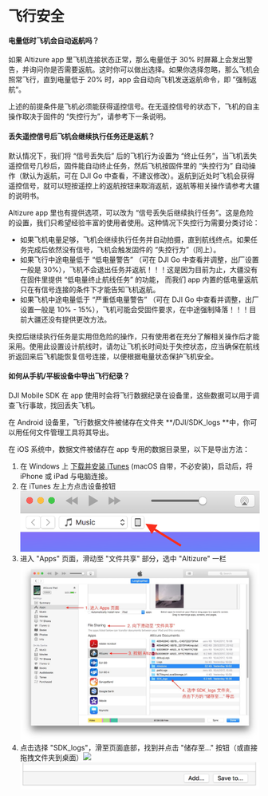 # 飞行安全

#### 电量低时飞机会自动返航吗？

如果 Altizure app 里飞机连接状态正常，那么电量低于 30% 时屏幕上会发出警告，并询问你是否需要返航。这时你可以做出选择。如果你选择忽略，那么飞机会照常飞行，直到电量低于 20% 时，app 会自动向飞机发送返航命令，即 ”强制返航“。

上述的前提条件是飞机必须能获得遥控信号。在无遥控信号的状态下，飞机的自主操作取决于固件的 “失控行为”，请参考下一条说明。

#### 丢失遥控信号后飞机会继续执行任务还是返航？

默认情况下，我们将 “信号丢失后” 后的飞机行为设置为 “终止任务”，当飞机丢失遥控信号几秒后，固件能自动终止任务，然后飞机按固件里的 “失控行为” 自动操作（默认为返航，可在 DJI Go 中查看，不建议修改）。返航到近处时飞机会获得遥控信号，就可以短按遥控上的返航按钮来取消返航，返航等相关操作请参考大疆的说明书。

Altizure app 里也有提供选项，可以改为 “信号丢失后继续执行任务”。这是危险的设置，我们只希望经验丰富的使用者使用。这种情况下失控行为需要分类讨论：

* 如果飞机电量足够，飞机会继续执行任务并自动拍摄，直到航线终点。如果任务完成后依然没有信号，飞机会触发固件的 “失控行为”（同上）。
* 如果飞行中途电量低于 “低电量警告” （可在 DJI Go 中查看并调整，出厂设置一般是 30%），飞机不会退出任务并返航！！！这是因为目前为止，大疆没有在固件里提供 “低电量终止航线任务” 的功能， 而我们 app 内置的低电量返航只在有信号连接的条件下才能告知飞机返航。
* 如果飞机中途电量低于 “严重低电量警告” （可在 DJI Go 中查看并调整，出厂设置一般是 10% - 15%），飞机可能会受固件要求，在中途强制降落！！！目前大疆还没有提供更改方法。

失控后继续执行任务是实用但危险的操作，只有使用者在充分了解相关操作后才能采用。使用此设置设计航线时，请勿让飞机长时间处于失控状态，应当确保在航线折返回来后飞机能恢复信号连接，以便根据电量状态保护飞机安全。

#### 如何从手机/平板设备中导出飞行纪录？

DJI Mobile SDK 在 app 使用时会将飞行数据纪录在设备里，这些数据可以用于调查飞行事故，找回丢失飞机。

在 Android 设备里，飞行数据文件被储存在文件夹 **/DJI/SDK\_logs **中，你可以用任何文件管理工具将其导出。

在 iOS 系统中，数据文件被储存在 app 专用的数据目录里，以下是导出方法：

1. 在 Windows 上 [下载并安装 iTunes](https://www.apple.com/cn/itunes) \(macOS 自带，不必安装\)，启动后，将 iPhone 或 iPad 与电脑连接。
2. 在 iTunes 左上方点击设备按钮![](/assets/Device.png)
3. 进入 "Apps" 页面，滑动至 "文件共享" 部分，选中 "Altizure" 一栏![](/assets/iTunes_CN.jpg)
4. 点击选择 "SDK\_logs"，滑至页面底部，找到并点击 "储存至..." 按钮（或直接拖拽文件夹到桌面）![](/save_to.png)![](/assets/save_to.png)



